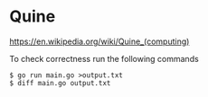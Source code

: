 # Quine
https://en.wikipedia.org/wiki/Quine_(computing)

To check correctness run the following commands
```
$ go run main.go >output.txt
$ diff main.go output.txt
```
